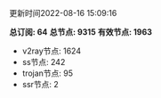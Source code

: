 更新时间2022-08-16 15:09:16

**总订阅: 64**
**总节点: 9315**
**有效节点: 1963**
- v2ray节点: 1624
- ss节点: 242
- trojan节点: 95
- ssr节点: 2
